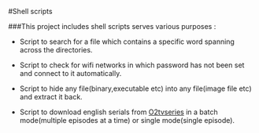 #Shell scripts

###This project includes shell scripts serves various purposes :


- Script to search for a file which contains a specific word spanning across the directories.

- Script to check for wifi networks in which password has not been set and connect to it automatically. 

- Script to hide any file(binary,executable etc) into any file(image file etc) and extract it back.

- Script to download english serials from [O2tvseries](http://o2tvseries.com/) in a batch mode(multiple episodes at a time) or single mode(single episode).
